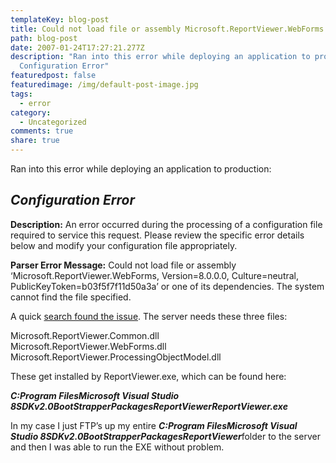 ```yaml
---
templateKey: blog-post
title: Could not load file or assembly Microsoft.ReportViewer.WebForms
path: blog-post
date: 2007-01-24T17:27:21.277Z
description: "Ran into this error while deploying an application to production:
  Configuration Error"
featuredpost: false
featuredimage: /img/default-post-image.jpg
tags:
  - error
category:
  - Uncategorized
comments: true
share: true
---
```

<!--StartFragment-->

Ran into this error while deploying an application to production:

## *Configuration Error*

**Description:** An error occurred during the processing of a configuration file required to service this request. Please review the specific error details below and modify your configuration file appropriately.

**Parser Error Message:** Could not load file or assembly ‘Microsoft.ReportViewer.WebForms, Version=8.0.0.0, Culture=neutral, PublicKeyToken=b03f5f7f11d50a3a’ or one of its dependencies. The system cannot find the file specified.

A quick [search found the issue](http://forums.microsoft.com/MSDN/ShowPost.aspx?PostID=76154&SiteID=1). The server needs these three files:

Microsoft.ReportViewer.Common.dll\
Microsoft.ReportViewer.WebForms.dll\
Microsoft.ReportViewer.ProcessingObjectModel.dll

These get installed by ReportViewer.exe, which can be found here:

***C:Program FilesMicrosoft Visual Studio 8SDKv2.0BootStrapperPackagesReportViewerReportViewer.exe***

In my case I just FTP’s up my entire ***C:Program FilesMicrosoft Visual Studio 8SDKv2.0BootStrapperPackagesReportViewer***folder to the server and then I was able to run the EXE without problem.

<!--EndFragment-->